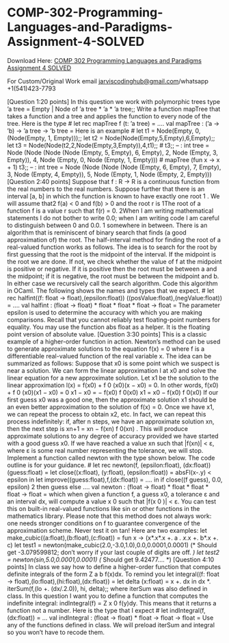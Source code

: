 # COMP-302-Programming-Languages-and-Paradigms-Assignment-4-SOLVED

Download Here: [COMP 302 Programming Languages and Paradigms Assignment 4 SOLVED](https://jarviscodinghub.com/assignment/comp-302-programming-languages-and-paradigms-assignment-4-solved/)

For Custom/Original Work email jarviscodinghub@gmail.com/whatsapp +1(541)423-7793

[Question 1:20 points] In this question we work with polymorphic trees type ’a tree = Empty | Node of ’a tree * ’a * ’a tree;; Write a function mapTree that takes a function and a tree and applies the function to every node of the tree. Here is the type # let rec mapTree f (t: ’a tree) = …. val mapTree : (’a -> ’b) -> ’a tree -> ’b tree = Here is an example # let t1 = Node(Empty, 0, (Node(Empty, 1, Empty)));; let t2 = Node(Node(Empty,5,Empty),6,Empty);; let t3 = Node(Node(t2,2,Node(Empty,3,Empty)),4,t1);; # t3;; – : int tree = Node (Node (Node (Node (Empty, 5, Empty), 6, Empty), 2, Node (Empty, 3, Empty)), 4, Node (Empty, 0, Node (Empty, 1, Empty))) # mapTree (fun x -> x + 1) t3;; – : int tree = Node (Node (Node (Node (Empty, 6, Empty), 7, Empty), 3, Node (Empty, 4, Empty)), 5, Node (Empty, 1, Node (Empty, 2, Empty))) [Question 2:40 points] Suppose that f : R → R is a continuous function from the real numbers to the real numbers. Suppose further that there is an interval [a, b] in which the function is known to have exactly one root 1 . We will assume that2 f(a) < 0 and f(b) > 0 and the root r is 1The root of a function f is a value r such that f(r) = 0. 2When I am writing mathematical statements I do not bother to write 0.0; when I am writing code I am careful to distinguish between 0 and 0.0. 1 somewhere in between. There is an algorithm that is reminiscent of binary search that finds (a good approximation of) the root. The half-interval method for finding the root of a real-valued function works as follows. The idea is to search for the root by first guessing that the root is the midpoint of the interval. If the midpoint is the root we are done. If not, we check whether the value of f at the midpoint is positive or negative. If it is positive then the root must be between a and the midpoint; if it is negative, the root must be between the midpoint and b. In either case we recursively call the search algorithm. Code this algorithm in OCaml. The following shows the names and types that we expect. # let rec halfint((f: float -> float),(epsilon:float)) ((posValue:float),(negValue:float)) = …. val halfint : (float -> float) * float * float * float -> float = The parameter epsilon is used to determine the accuracy with which you are making comparisons. Recall that you cannot reliably test floating-point numbers for equality. You may use the function abs float as a helper. It is the floating point version of absolute value. [Question 3:30 points] This is a classic example of a higher-order function in action. Newton’s method can be used to generate approximate solutions to the equation f(x) = 0 where f is a differentiable real-valued function of the real variable x. The idea can be summarized as follows: Suppose that x0 is some point which we suspect is near a solution. We can form the linear approximation l at x0 and solve the linear equation for a new approximate solution. Let x1 be the solution to the linear approximation l(x) = f(x0) + f 0 (x0)(x − x0) = 0. In other words, f(x0) + f 0 (x0)(x1 − x0) = 0 x1 − x0 = − f(x0) f 0(x0) x1 = x0 − f(x0) f 0(x0) If our first guess x0 was a good one, then the approximate solution x1 should be an even better approximation to the solution of f(x) = 0. Once we have x1, we can repeat the process to obtain x2, etc. In fact, we can repeat this process indefinitely: if, after n steps, we have an approximate solution xn, then the next step is xn+1 = xn − f(xn) f 0(xn) . This will produce approximate solutions to any degree of accuracy provided we have started with a good guess x0. If we have reached a value xn such that |f(xn)| < ε, where ε is some real number representing the tolerance, we will stop. Implement a function called newton with the type shown below. The code outline is for your guidance. # let rec newton(f, (epsilon:float), (dx:float)) (guess:float) = let close((x:float), (y:float), (epsilon:float)) = absFl(x-.y) < epsilon in let improve((guess:float),f,(dx:float)) = …. in if close((f guess), 0.0, epsilon) 2 then guess else …. val newton : (float -> float) * float * float * float -> float = which when given a function f, a guess x0, a tolerance ε and an interval dx, will compute a value x 0 such that |f(x 0 )| < ε. You can test this on built-in real-valued functions like sin or other functions in the mathematics library. Please note that this method does not always work: one needs stronger conditions on f to guarantee convergence of the approximation scheme. Never test it on tan! Here are two examples: let make_cubic((a:float),(b:float),(c:float)) = fun x -> (x*.x*.x +. a *. x*.x +. b*.x +. c) let test1 = newton(make_cubic(2.0,-3.0,1.0),0.0,0.0001,0.0001) (* Should get -3.079599812; don’t worry if your last couple of digits are off. *) let test2 = newton(sin,5.0,0.0001,0.0001) (* Should get 9.42477…. *) [Question 4:10 points] In class we say how to define a higher-order function that computes definite integrals of the form Z a b f(x)dx. To remind you let integral((f: float -> float),(lo:float),(hi:float),(dx:float)) = let delta (x:float) = x +. dx in dx *. iterSum(f,(lo +. (dx/.2.0)), hi, delta);; where iterSum was also defined in class. In this question I want you to define a function that computes the indefinite integral: indIntegral(f) = Z x 0 f(y)dy. This means that it returns a function not a number. Here is the type that I expect # let indIntegral(f,(dx:float)) = … val indIntegral : (float -> float) * float -> float -> float = Use any of the functions defined in class. We will preload iterSum and integral so you won’t have to recode them.

